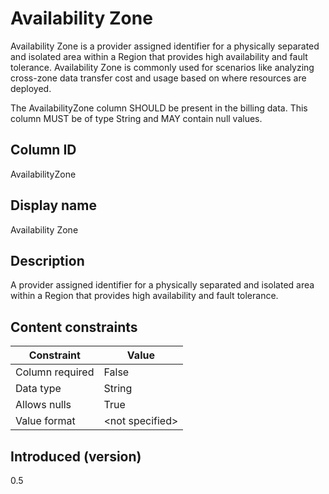 # Availability Zone

Availability Zone is a provider assigned identifier for a physically separated and isolated area within a Region that provides high availability and fault tolerance. Availability Zone is commonly used for scenarios like analyzing cross-zone data transfer cost and usage based on where resources are deployed.

The AvailabilityZone column SHOULD be present in the billing data. This column MUST be of type String and MAY contain null values.

## Column ID

AvailabilityZone

## Display name

Availability Zone

## Description

A provider assigned identifier for a physically separated and isolated area within a Region that provides high availability and fault tolerance.

## Content constraints

| Constraint      | Value           |
|-----------------|-----------------|
| Column required | False            |
| Data type       | String          |
| Allows nulls    | True            |
| Value format    | \<not specified> |

## Introduced (version)

0.5